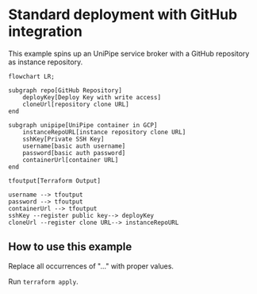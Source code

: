 # Standard deployment with GitHub integration

This example spins up an UniPipe service broker with a GitHub repository as instance repository.

```mermaid
flowchart LR;

subgraph repo[GitHub Repository]
    deployKey[Deploy Key with write access]
    cloneUrl[repository clone URL]
end

subgraph unipipe[UniPipe container in GCP]
    instanceRepoURL[instance repository clone URL]
    sshKey[Private SSH Key]
    username[basic auth username]
    password[basic auth password]
    containerUrl[container URL]
end

tfoutput[Terraform Output]

username --> tfoutput
password --> tfoutput
containerUrl --> tfoutput
sshKey --register public key--> deployKey
cloneUrl --register clone URL--> instanceRepoURL
```

## How to use this example

Replace all occurrences of "..." with proper values.

Run `terraform apply`.
